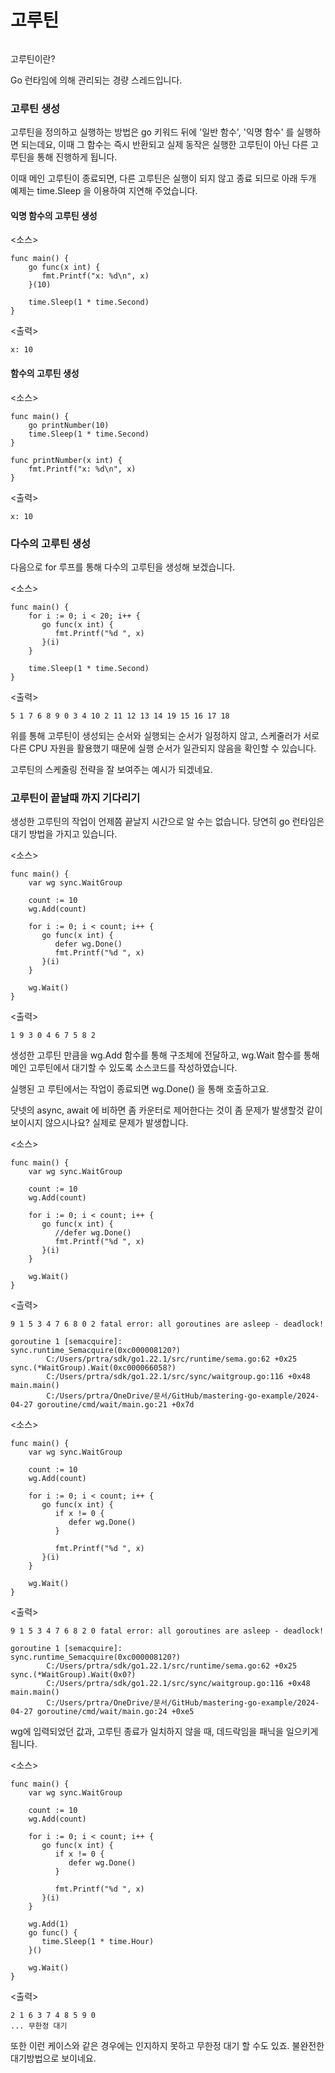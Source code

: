 # 고루틴

<figure><img src="../.gitbook/assets/image (3).png" alt=""><figcaption></figcaption></figure>

고루틴이란?

Go 런타임에 의해 관리되는 경량 스레드입니다.

### 고루틴 생성

고루틴을 정의하고 실행하는 방법은 go 키워드 뒤에 '일반 함수', '익명 함수' 를 실행하면 되는데요, 이때 그 함수는 즉시 반환되고 실제 동작은 실행한 고루틴이 아닌 다른 고루틴을 통해 진행하게 됩니다.

이때 메인 고루틴이 종료되면, 다른 고루틴은 실행이 되지 않고 종료 되므로 아래 두개 예제는 time.Sleep 을 이용하여 지연해 주었습니다.

#### 익명 함수의 고루틴 생성

<소스>

```
func main() {  
    go func(x int) {  
       fmt.Printf("x: %d\n", x)  
    }(10)  
  
    time.Sleep(1 * time.Second)  
}
```

<출력>

```
x: 10
```

#### 함수의 고루틴 생성

<소스>

```
func main() {  
    go printNumber(10)  
    time.Sleep(1 * time.Second)  
}  
  
func printNumber(x int) {  
    fmt.Printf("x: %d\n", x)  
}
```

<출력>

```
x: 10
```

### 다수의 고루틴 생성

다음으로 for 루프를 통해 다수의 고루틴을 생성해 보겠습니다.

<소스>

```
func main() {  
    for i := 0; i < 20; i++ {  
       go func(x int) {  
          fmt.Printf("%d ", x)  
       }(i)  
    }  
  
    time.Sleep(1 * time.Second)  
}
```

<출력>

```
5 1 7 6 8 9 0 3 4 10 2 11 12 13 14 19 15 16 17 18
```

위를 통해 고루틴이 생성되는 순서와 실행되는 순서가 일정하지 않고, 스케줄러가 서로 다른 CPU 자원을 활용했기 때문에 실행 순서가 일관되지 않음을 확인할 수 있습니다.

고루틴의 스케줄링 전략을 잘 보여주는 예시가 되겠네요.

### 고루틴이 끝날때 까지 기다리기

생성한 고루틴의 작업이 언제쯤 끝날지 시간으로 알 수는 없습니다. 당연히 go 런타임은 대기 방법을 가지고 있습니다.

<소스>

```
func main() {  
    var wg sync.WaitGroup  
  
    count := 10  
    wg.Add(count)  
  
    for i := 0; i < count; i++ {  
       go func(x int) {  
          defer wg.Done()  
          fmt.Printf("%d ", x)  
       }(i)  
    }  
  
    wg.Wait()  
}
```

<출력>

```
1 9 3 0 4 6 7 5 8 2
```

생성한 고루틴 만큼을 wg.Add 함수를 통해 구조체에 전달하고, wg.Wait 함수를 통해 메인 고루틴에서 대기할 수 있도록 소스코드를 작성하였습니다.

실행된 고 루틴에서는 작업이 종료되면 wg.Done() 을 통해 호출하고요.

닷넷의 async, await 에 비하면 좀 카운터로 제어한다는 것이 좀 문제가 발생할것 같이 보이시지 않으시나요? 실제로 문제가 발생합니다.

<소스>

```
func main() {  
    var wg sync.WaitGroup  
  
    count := 10  
    wg.Add(count)  
  
    for i := 0; i < count; i++ {  
       go func(x int) {  
          //defer wg.Done()  
          fmt.Printf("%d ", x)  
       }(i)  
    }  
  
    wg.Wait()  
}
```

<츨력>

```
9 1 5 3 4 7 6 8 0 2 fatal error: all goroutines are asleep - deadlock!

goroutine 1 [semacquire]:
sync.runtime_Semacquire(0xc000008120?)
        C:/Users/prtra/sdk/go1.22.1/src/runtime/sema.go:62 +0x25
sync.(*WaitGroup).Wait(0xc000066058?)
        C:/Users/prtra/sdk/go1.22.1/src/sync/waitgroup.go:116 +0x48
main.main()
        C:/Users/prtra/OneDrive/문서/GitHub/mastering-go-example/2024-04-27 goroutine/cmd/wait/main.go:21 +0x7d

```

<소스>

```
func main() {  
    var wg sync.WaitGroup  
  
    count := 10  
    wg.Add(count)  
  
    for i := 0; i < count; i++ {  
       go func(x int) {  
          if x != 0 {  
             defer wg.Done()  
          }  
  
          fmt.Printf("%d ", x)  
       }(i)  
    }  
  
    wg.Wait()  
}
```

<출력>

```
9 1 5 3 4 7 6 8 2 0 fatal error: all goroutines are asleep - deadlock!

goroutine 1 [semacquire]:
sync.runtime_Semacquire(0xc000008120?)
        C:/Users/prtra/sdk/go1.22.1/src/runtime/sema.go:62 +0x25
sync.(*WaitGroup).Wait(0x0?)
        C:/Users/prtra/sdk/go1.22.1/src/sync/waitgroup.go:116 +0x48
main.main()
        C:/Users/prtra/OneDrive/문서/GitHub/mastering-go-example/2024-04-27 goroutine/cmd/wait/main.go:24 +0xe5
```

wg에 입력되었던 값과, 고루틴 종료가 일치하지 않을 때, 데드락임을 패닉을 일으키게 됩니다.

<소스>

```
func main() {  
    var wg sync.WaitGroup  
  
    count := 10  
    wg.Add(count)  
  
    for i := 0; i < count; i++ {  
       go func(x int) {  
          if x != 0 {  
             defer wg.Done()  
          }  
  
          fmt.Printf("%d ", x)  
       }(i)  
    }  
  
    wg.Add(1)  
    go func() {  
       time.Sleep(1 * time.Hour)  
    }()  
  
    wg.Wait()  
}
```

<출력>

```
2 1 6 3 7 4 8 5 9 0
... 무한정 대기
```

또한 이런 케이스와 같은 경우에는 인지하지 못하고 무한정 대기 할 수도 있죠. 불완전한 대기방법으로 보이네요.




